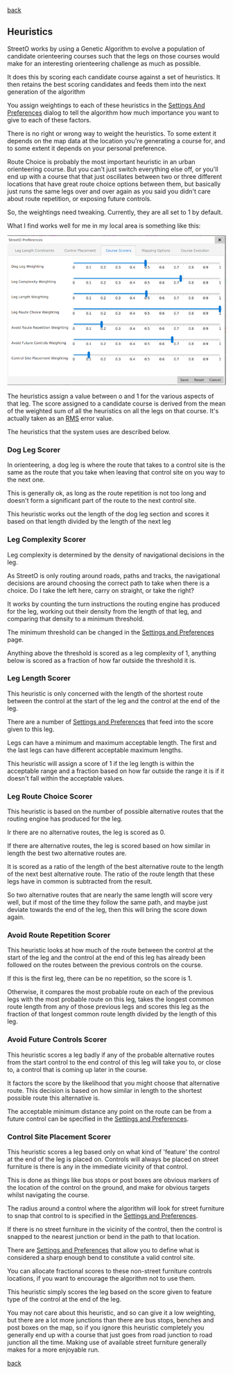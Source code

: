 [back](./index.md)

## Heuristics

StreetO works by using a Genetic Algorithm to evolve a population of candidate orienteering courses such that the
legs on those courses would make for an interesting orienteering challenge as much as possible.

It does this by scoring each candidate course against a set of heuristics. It then retains the best scoring candidates
and feeds them into the next generation of the algorithm


You assign weightings to each of these heuristics in the
[Settings And Preferences](./SettingsAndPreferences.md#course-scoring-preferences) dialog to tell the algorithm how
much importance you want to give to each of these factors.

There is no right or wrong way to weight the heuristics. To some extent it depends on the map data at the location 
you're generating a course for, and to some extent it depends on your personal preference.

Route Choice is probably the most important heuristic in an urban orienteering course. But you can't just switch
everything else off, or you'll end up with a course that that just oscillates between two or three different locations
that have great route choice options between them, but basically just runs the same legs over and over again as you said you 
didn't care about route repetition, or exposing future controls.

So, the weightings need tweaking. Currently, they are all set to 1 by default.

What I find works well for me in my local area is something like this:

![Image](./doc/coursescorerprefs.png)


The heuristics assign a value between o and 1 for the various aspects of that leg. The score assigned to a candidate
course is derived from the mean of the weighted sum of all the heuristics on all the legs on that course. It's actually
taken as an [RMS](https://en.wikipedia.org/wiki/Root_mean_square) error value.

The heuristics that the system uses are described below.

### Dog Leg Scorer
In orienteering, a dog leg is where the route that takes to a control site is the same as the route that you take when
leaving that control site on you way to the next one.

This is generally ok, as long as the route repetition is not too long and doesn't form a significant part of the route to
the next control site.

This heuristic works out the length of the dog leg section and scores it based on that length divided by the length
of the next leg

### Leg Complexity Scorer
Leg complexity is determined by the density of navigational decisions in the leg.

As StreetO is only routing around roads, paths and tracks, the navigational decisions are around choosing the correct
path to take when there is a choice. Do I take the left here, carry on straight, or take the right?

It works by counting the turn instructions the routing engine has produced for the leg, working out their density from
the length of that leg, and comparing that density to a minimum threshold. 

The minimum threshold can be changed in the
[Settings and Preferences](./SettingsAndPreferences.md#min-average-distance-between-junctions) page.

Anything above the threshold is scored as a leg complexity of 1, anything below is scored as a fraction of how far 
outside the threshold it is.

### Leg Length Scorer
This heuristic is only concerned with the length of the shortest route between the control at the start of the leg
and the control at the end of the leg.

There are a number of [Settings and Preferences](./SettingsAndPreferences.md#leg-length-preferences) that feed into the
score given to this leg.

Legs can have a minimum and maximum acceptable length. The first and the last legs can have different acceptable 
maximum lengths.

This heuristic will assign a score of 1 if the leg length is within the acceptable range and a fraction based on how 
far outside the range it is if it doesn't fall within the acceptable values.

### Leg Route Choice Scorer
This heuristic is based on the number of possible alternative routes that the routing engine has produced for the leg.

Ir there are no alternative routes, the leg is scored as 0.

If there are alternative routes, the leg is scored based on how similar in length the best two alternative routes are.

It is scored as a ratio of the length of the best alternative route to the length of the next best alternative route. 
The ratio of the route length that these legs have in common is subtracted from the result.

So two alternative routes that are nearly the same length will score very well, but if most of the time they follow 
the same path, and maybe just deviate towards the end of the leg, then this will bring the score down again.

### Avoid Route Repetition Scorer
This heuristic looks at how much of the route between the control at the start of the leg and the control at the end of
this leg has already been followed on the routes between the previous controls on the course.

If this is the first leg, there can be no repetition, so the score is 1.

Otherwise, it compares the most probable route on each of the previous legs with the most probable route on this leg,
takes the longest common route length from any of those previous legs and scores this leg as the fraction of that 
longest common route length divided by the length of this leg.




### Avoid Future Controls Scorer
This heuristic scores a leg badly if any of the probable alternative routes from the start control to the end control 
of this leg will take you to, or close to, a control that is coming up later in the course.

It factors the score by the likelihood that you might choose that alternative route. This decision is based on how 
similar in length to the shortest possible route this alternative is.

The acceptable minimum distance any point on the route can be from a future control can be specified in the
[Settings and Preferences](./SettingsAndPreferences.md#min-control-separation).

### Control Site Placement Scorer

This heuristic scores a leg based only on what kind of 'feature' the control at the end of the leg is placed on.
Controls will always be placed on street furniture is there is any in the immediate vicinity of that control.

This is done as things like bus stops or post boxes are obvious markers of the location of the control on the ground, 
and make for obvious targets whilst navigating the course.

The radius around a control where the algorithm will look for street furniture to snap that control to 
is specified in the [Settings and Preferences](./SettingsAndPreferences.md#street-furniture-distance).

If there is no street furniture in the vicinity of the control, then the control is snapped to the nearest junction or 
bend in the path to that location.

There are  [Settings and Preferences](./SettingsAndPreferences.md#control-placement-preferences) that 
allow you to define what is considered a sharp enough bend to constitute a valid control site.

You can allocate fractional scores to these non-street furniture controls locations, if you want to encourage the 
algorithm not to use them.

This heuristic simply scores the leg based on the score given to feature type of the control at the end of the leg.

You may not care about this heuristic, and so can give it a low weighting, but there are a lot more junctions than there
are bus stops, benches and post boxes on the map, so if you ignore this heuristic completely you generally end up with
a course that just goes from road junction to road junction all the time. Making use of available street furniture
generally makes for a more enjoyable run.



[back](./index.md)